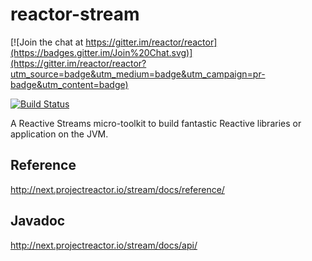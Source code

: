 # reactor-stream

[![Join the chat at https://gitter.im/reactor/reactor](https://badges.gitter.im/Join%20Chat.svg)](https://gitter.im/reactor/reactor?utm_source=badge&utm_medium=badge&utm_campaign=pr-badge&utm_content=badge)

[![Build Status](https://drone.io/github.com/reactor/reactor-stream/status.png)](https://drone.io/github.com/reactor/reactor-stream/latest)

A Reactive Streams micro-toolkit to build fantastic Reactive libraries or application on the JVM.

## Reference
http://next.projectreactor.io/stream/docs/reference/

## Javadoc
http://next.projectreactor.io/stream/docs/api/
